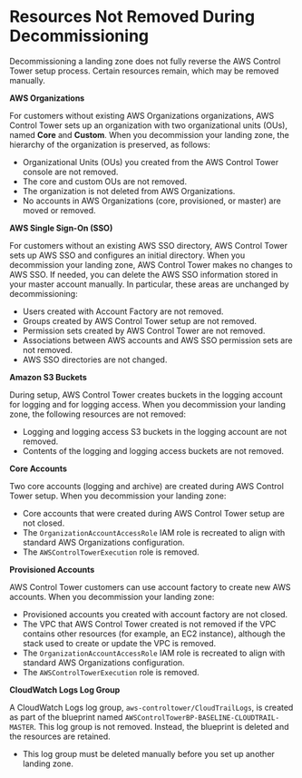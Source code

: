 # Resources Not Removed During Decommissioning<a name="resources-not-removed"></a>

Decommissioning a landing zone does not fully reverse the AWS Control Tower setup process\. Certain resources remain, which may be removed manually\.

**AWS Organizations**

For customers without existing AWS Organizations organizations, AWS Control Tower sets up an organization with two organizational units \(OUs\), named **Core** and **Custom**\. When you decommission your landing zone, the hierarchy of the organization is preserved, as follows:
+ Organizational Units \(OUs\) you created from the AWS Control Tower console are not removed\.
+ The core and custom OUs are not removed\.
+ The organization is not deleted from AWS Organizations\.
+ No accounts in AWS Organizations \(core, provisioned, or master\) are moved or removed\.

**AWS Single Sign\-On \(SSO\)**

For customers without an existing AWS SSO directory, AWS Control Tower sets up AWS SSO and configures an initial directory\. When you decommission your landing zone, AWS Control Tower makes no changes to AWS SSO\. If needed, you can delete the AWS SSO information stored in your master account manually\. In particular, these areas are unchanged by decommissioning:
+ Users created with Account Factory are not removed\.
+ Groups created by AWS Control Tower setup are not removed\.
+ Permission sets created by AWS Control Tower are not removed\.
+ Associations between AWS accounts and AWS SSO permission sets are not removed\.
+ AWS SSO directories are not changed\. 

**Amazon S3 Buckets**

During setup, AWS Control Tower creates buckets in the logging account for logging and for logging access\. When you decommission your landing zone, the following resources are not removed:
+ Logging and logging access S3 buckets in the logging account are not removed\.
+ Contents of the logging and logging access buckets are not removed\.

**Core Accounts**

Two core accounts \(logging and archive\) are created during AWS Control Tower setup\. When you decommission your landing zone:
+ Core accounts that were created during AWS Control Tower setup are not closed\.
+ The `OrganizationAccountAccessRole` IAM role is recreated to align with standard AWS Organizations configuration\.
+ The `AWSControlTowerExecution` role is removed\.

**Provisioned Accounts**

AWS Control Tower customers can use account factory to create new AWS accounts\. When you decommission your landing zone:
+ Provisioned accounts you created with account factory are not closed\.
+ The VPC that AWS Control Tower created is not removed if the VPC contains other resources \(for example, an EC2 instance\), although the stack used to create or update the VPC is removed\.
+ The `OrganizationAccountAccessRole` IAM role is recreated to align with standard AWS Organizations configuration\.
+ The `AWSControlTowerExecution` role is removed\.

**CloudWatch Logs Log Group**

A CloudWatch Logs log group, `aws-controltower/CloudTrailLogs`, is created as part of the blueprint named `AWSControlTowerBP-BASELINE-CLOUDTRAIL-MASTER`\. This log group is not removed\. Instead, the blueprint is deleted and the resources are retained\.
+ This log group must be deleted manually before you set up another landing zone\.